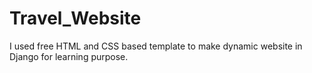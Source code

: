 # Travel_Website
I used free HTML and CSS based template to make dynamic website in Django for learning purpose.
